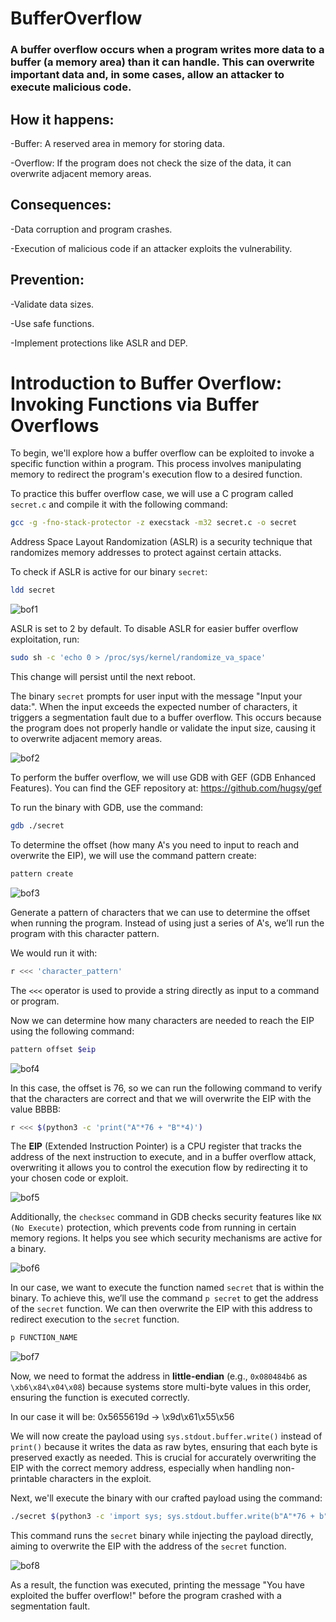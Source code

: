 # BufferOverflow

### A buffer overflow occurs when a program writes more data to a buffer (a memory area) than it can handle. This can overwrite important data and, in some cases, allow an attacker to execute malicious code.

## How it happens:

-Buffer: A reserved area in memory for storing data.

-Overflow: If the program does not check the size of the data, it can overwrite adjacent memory areas.

## Consequences:

-Data corruption and program crashes.

-Execution of malicious code if an attacker exploits the vulnerability.

## Prevention:

-Validate data sizes.

-Use safe functions.

-Implement protections like ASLR and DEP.


# Introduction to Buffer Overflow: Invoking Functions via Buffer Overflows

To begin, we'll explore how a buffer overflow can be exploited to invoke a specific function within a program. This process involves manipulating memory to redirect the program's execution flow to a desired function.

To practice this buffer overflow case, we will use a C program called `secret.c` and compile it with the following command:

```bash
gcc -g -fno-stack-protector -z execstack -m32 secret.c -o secret
```

Address Space Layout Randomization (ASLR) is a security technique that randomizes memory addresses to protect against certain attacks. 

To check if ASLR is active for our binary `secret`:

```bash
ldd secret
```

![bof1](https://github.com/user-attachments/assets/b9b05657-b76e-42f0-be63-0a7759525270)

ASLR is set to 2 by default. To disable ASLR for easier buffer overflow exploitation, run:
```bash
sudo sh -c 'echo 0 > /proc/sys/kernel/randomize_va_space'
```
This change will persist until the next reboot.


The binary `secret` prompts for user input with the message "Input your data:". When the input exceeds the expected number of characters, it triggers a segmentation fault due to a buffer overflow. This occurs because the program does not properly handle or validate the input size, causing it to overwrite adjacent memory areas.

![bof2](https://github.com/user-attachments/assets/e125c018-af9f-452f-9b70-f674d8443765)


To perform the buffer overflow, we will use GDB with GEF (GDB Enhanced Features).
You can find the GEF repository at: https://github.com/hugsy/gef

To run the binary with GDB, use the command:
```bash
gdb ./secret
```

To determine the offset (how many A's you need to input to reach and overwrite the EIP), we will use the command pattern create:

```bash
pattern create
```

![bof3](https://github.com/user-attachments/assets/082c49a1-9cee-42c8-937e-0754cef063f0)

Generate a pattern of characters that we can use to determine the offset when running the program. Instead of using just a series of A's, we’ll run the program with this character pattern.

We would run it with:

```bash
r <<< 'character_pattern'
```
The `<<<` operator is used to provide a string directly as input to a command or program.

Now we can determine how many characters are needed to reach the EIP using the following command:

```bash
pattern offset $eip
```

![bof4](https://github.com/user-attachments/assets/efc4ef08-fe89-4867-ae3e-94fde127d566)

In this case, the offset is 76, so we can run the following command to verify that the characters are correct and that we will overwrite the EIP with the value BBBB:

```bash
r <<< $(python3 -c 'print("A"*76 + "B"*4)')
```

The **EIP** (Extended Instruction Pointer) is a CPU register that tracks the address of the next instruction to execute, and in a buffer overflow attack, overwriting it allows you to control the execution flow by redirecting it to your chosen code or exploit.

![bof5](https://github.com/user-attachments/assets/678690d1-cab5-4ae4-bf91-ee8b46e88df7)

Additionally, the `checksec` command in GDB checks security features like `NX (No Execute)` protection, which prevents code from running in certain memory regions. It helps you see which security mechanisms are active for a binary.

![bof6](https://github.com/user-attachments/assets/1979e547-2ef8-48ce-89b9-6f41f73d450b)

In our case, we want to execute the function named `secret` that is within the binary. To achieve this, we’ll use the command `p secret` to get the address of the `secret` function. We can then overwrite the EIP with this address to redirect execution to the `secret` function.

```bash
p FUNCTION_NAME
```

![bof7](https://github.com/user-attachments/assets/d9084be8-73a6-403f-8efa-37d090c98736)

Now, we need to format the address in **little-endian** (e.g., `0x080484b6` as `\xb6\x84\x04\x08`) because systems store multi-byte values in this order, ensuring the function is executed correctly.

In our case it will be: 0x5655619d -> \x9d\x61\x55\x56

We will now create the payload using `sys.stdout.buffer.write()` instead of `print()` because it writes the data as raw bytes, ensuring that each byte is preserved exactly as needed. This is crucial for accurately overwriting the EIP with the correct memory address, especially when handling non-printable characters in the exploit.

Next, we'll execute the binary with our crafted payload using the command:

```bash
./secret $(python3 -c 'import sys; sys.stdout.buffer.write(b"A"*76 + b"\x9d\x61\x55\x56")')
```

This command runs the `secret` binary while injecting the payload directly, aiming to overwrite the EIP with the address of the `secret` function.

![bof8](https://github.com/user-attachments/assets/8cb7ccb8-7d12-4270-b767-9bd6c8cb6e26)

As a result, the function was executed, printing the message "You have exploited the buffer overflow!" before the program crashed with a segmentation fault.
